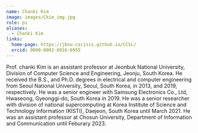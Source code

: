 ```yaml
---
name: Chanki Kim
image: images/Ckim_img.jpg
role: pi
aliases:
  - Chanki Kim
links:
  home-page: https://jbnu-carisis.github.io/CCSL/
  orcid: 0000-0002-8916-8955
---
```


Prof. chanki Kim is an assistant professor at Jeonbuk National University, Division of Computer Science and Engineering, Jeonju, South Korea. He received the B.S., and Ph.D. degrees in electrical and computer engineering from Seoul National University, Seoul, South Korea, in 2013, and 2019, respectively. He was a senior engineer with Samsung Electronics Co., Ltd, Hwaseong, Gyeonggi-do, South Korea in 2019. He was a senior researcher with division of national supercomputing at Korea Institute of Science and Technology Information (KISTI), Daejeon, South Korea until March 2021. He was an assistant professor at Chosun University, Department of Information and Communication until Feburary 2023.
